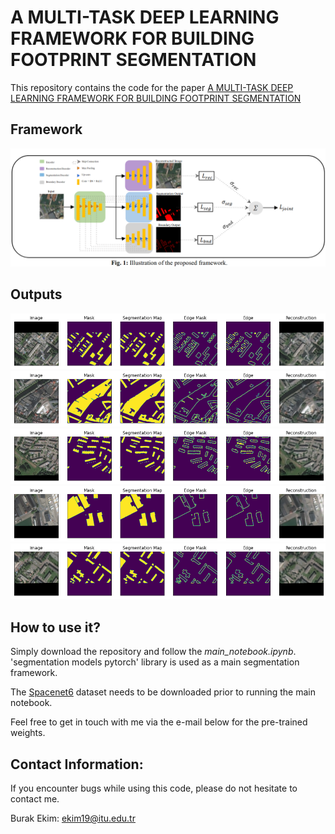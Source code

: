 # A MULTI-TASK DEEP LEARNING FRAMEWORK FOR BUILDING FOOTPRINT SEGMENTATION
This repository contains the code for the paper [A MULTI-TASK DEEP LEARNING FRAMEWORK FOR BUILDING FOOTPRINT SEGMENTATION](https://arxiv.org/abs/2104.09375)


Framework
---------------------
![alt text](ims/motiv.png)


Outputs
---------------------
![alt text](ims/1.png)
![alt text](ims/2.png)
![alt text](ims/3.png)
![alt text](ims/4.png)
![alt text](ims/5.png)


How to use it?
---------------------

Simply download the repository and follow the *main_notebook.ipynb*. 'segmentation models pytorch' library is used as a main segmentation framework.

The [Spacenet6](https://arxiv.org/abs/2004.06500) dataset needs to be downloaded prior to running the main notebook. 
  
Feel free to get in touch with me via the e-mail below for the pre-trained weights.


Contact Information:
--------------------

If you encounter bugs while using this code, please do not hesitate to contact me.

Burak Ekim: ekim19@itu.edu.tr<br>
